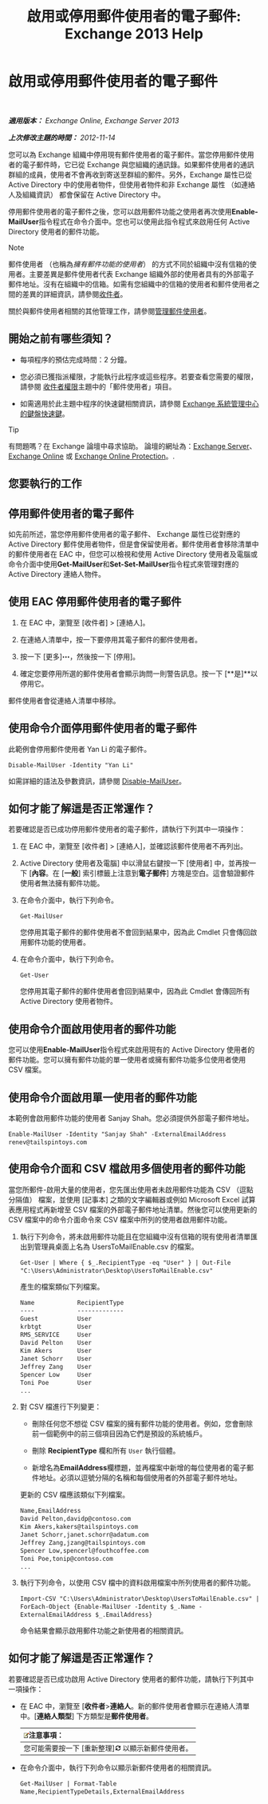 ﻿---
title: '啟用或停用郵件使用者的電子郵件: Exchange 2013 Help'
TOCTitle: 啟用或停用郵件使用者的電子郵件
ms:assetid: 1e2571d4-ff84-4fda-bb1d-825e96e1bd26
ms:mtpsurl: https://technet.microsoft.com/zh-tw/library/Aa996598(v=EXCHG.150)
ms:contentKeyID: 50553948
ms.date: 05/21/2018
mtps_version: v=EXCHG.150
ms.translationtype: MT
---

# 啟用或停用郵件使用者的電子郵件

 

_**適用版本：** Exchange Online, Exchange Server 2013_

_**上次修改主題的時間：** 2012-11-14_

您可以為 Exchange 組織中停用現有郵件使用者的電子郵件。當您停用郵件使用者的電子郵件時，它已從 Exchange 與您組織的通訊錄。如果郵件使用者的通訊群組的成員，使用者不會再收到寄送至群組的郵件。另外，Exchange 屬性已從 Active Directory 中的使用者物件，但使用者物件和非 Exchange 屬性 （如連絡人及組織資訊） 都會保留在 Active Directory 中。

停用郵件使用者的電子郵件之後，您可以啟用郵件功能之使用者再次使用**Enable-MailUser**指令程式在命令介面中。您也可以使用此指令程式來啟用任何 Active Directory 使用者的郵件功能。


> [!NOTE]  
> 郵件使用者 （也稱為<em>擁有郵件功能的使用者</em>） 的方式不同於組織中沒有信箱的使用者。主要差異是郵件使用者代表 Exchange 組織外部的使用者具有的外部電子郵件地址。沒有在組織中的信箱。如需有您組織中的信箱的使用者和郵件使用者之間的差異的詳細資訊，請參閱<a href="recipients-exchange-2013-help.md">收件者</a>。




關於與郵件使用者相關的其他管理工作，請參閱[管理郵件使用者](manage-mail-users-exchange-2013-help.md)。

## 開始之前有哪些須知？

  - 每項程序的預估完成時間：2 分鐘。

  - 您必須已獲指派權限，才能執行此程序或這些程序。若要查看您需要的權限，請參閱 [收件者權限](recipients-permissions-exchange-2013-help.md)主題中的「郵件使用者」項目。

  - 如需適用於此主題中程序的快速鍵相關資訊，請參閱 [Exchange 系統管理中心的鍵盤快速鍵](keyboard-shortcuts-in-the-exchange-admin-center-exchange-online-protection-help.md)。


> [!TIP]  
> 有問題嗎？在 Exchange 論壇中尋求協助。 論壇的網址為：<a href="https://go.microsoft.com/fwlink/p/?linkid=60612">Exchange Server</a>、 <a href="https://go.microsoft.com/fwlink/p/?linkid=267542">Exchange Online</a> 或 <a href="https://go.microsoft.com/fwlink/p/?linkid=285351">Exchange Online Protection</a>。.




## 您要執行的工作

## 停用郵件使用者的電子郵件

如先前所述，當您停用郵件使用者的電子郵件、 Exchange 屬性已從對應的 Active Directory 郵件使用者物件，但是會保留使用者。郵件使用者會移除清單中的郵件使用者在 EAC 中，但您可以檢視和使用 Active Directory 使用者及電腦或命令介面中使用**Get-MailUser**和**Set-Set-MailUser**指令程式來管理對應的 Active Directory 連絡人物件。

## 使用 EAC 停用郵件使用者的電子郵件

1.  在 EAC 中，瀏覽至 \[收件者\] \> \[連絡人\]。

2.  在連絡人清單中，按一下要停用其電子郵件的郵件使用者。

3.  按一下 \[更多\]![更多選項圖示](images/JJ150550.5381819e-3b21-4873-8714-e9b956290b28(EXCHG.150).gif "更多選項圖示")，然後按一下 \[停用\]。

4.  確定您要停用所選的郵件使用者會顯示詢問一則警告訊息。按一下 \[**是\]**以停用它。

郵件使用者會從連絡人清單中移除。

## 使用命令介面停用郵件使用者的電子郵件

此範例會停用郵件使用者 Yan Li 的電子郵件。

    Disable-MailUser -Identity "Yan Li"

如需詳細的語法及參數資訊，請參閱 [Disable-MailUser](https://technet.microsoft.com/zh-tw/library/aa998578\(v=exchg.150\))。

## 如何才能了解這是否正常運作？

若要確認是否已成功停用郵件使用者的電子郵件，請執行下列其中一項操作：

1.  在 EAC 中，瀏覽至 \[收件者\] \> \[連絡人\]，並確認該郵件使用者不再列出。

2.  Active Directory 使用者及電腦\] 中以滑鼠右鍵按一下 \[使用者\] 中，並再按一下 \[**內容**。在 \[**一般**\] 索引標籤上注意到**電子郵件**\] 方塊是空白。這會驗證郵件使用者無法擁有郵件功能。

3.  在命令介面中，執行下列命令。
    
        Get-MailUser
    
    您停用其電子郵件的郵件使用者不會回到結果中，因為此 Cmdlet 只會傳回啟用郵件功能的使用者。

4.  在命令介面中，執行下列命令。
    
        Get-User
    
    您停用其電子郵件的郵件使用者會回到結果中，因為此 Cmdlet 會傳回所有 Active Directory 使用者物件。

## 使用命令介面啟用使用者的郵件功能

您可以使用**Enable-MailUser**指令程式來啟用現有的 Active Directory 使用者的郵件功能。您可以擁有郵件功能的單一使用者或擁有郵件功能多位使用者使用 CSV 檔案。

## 使用命令介面啟用單一使用者的郵件功能

本範例會啟用郵件功能的使用者 Sanjay Shah。您必須提供外部電子郵件地址。

    Enable-MailUser -Identity "Sanjay Shah" -ExternalEmailAddress renev@tailspintoys.com

## 使用命令介面和 CSV 檔啟用多個使用者的郵件功能

當您所郵件-啟用大量的使用者，您先匯出使用者未啟用郵件功能為 CSV （逗點分隔值） 檔案，並使用 \[記事本\] 之類的文字編輯器或例如 Microsoft Excel 試算表應用程式再新增至 CSV 檔案的外部電子郵件地址清單。然後您可以使用更新的 CSV 檔案中的命令介面命令來 CSV 檔案中所列的使用者啟用郵件功能。

1.  執行下列命令，將未啟用郵件功能且在您組織中沒有信箱的現有使用者清單匯出到管理員桌面上名為 UsersToMailEnable.csv 的檔案。
    
        Get-User | Where { $_.RecipientType -eq "User" } | Out-File "C:\Users\Administrator\Desktop\UsersToMailEnable.csv"
    
    產生的檔案類似下列檔案。
    
        Name            RecipientType
        ----            -------------
        Guest           User
        krbtgt          User
        RMS_SERVICE     User
        David Pelton    User
        Kim Akers       User
        Janet Schorr    User
        Jeffrey Zang    User
        Spencer Low     User
        Toni Poe        User
        ...

2.  對 CSV 檔進行下列變更：
    
      - 刪除任何您不想從 CSV 檔案的擁有郵件功能的使用者。例如，您會刪除前一個範例中的前三個項目因為它們是預設的系統帳戶。
    
      - 刪除 **RecipientType** 欄和所有 `User` 執行個體。
    
      - 新增名為**EmailAddress**欄標題，並再檔案中新增的每位使用者的電子郵件地址。必須以逗號分隔的名稱和每個使用者的外部電子郵件地址。
    
    更新的 CSV 檔應該類似下列檔案。
    
        Name,EmailAddress
        David Pelton,davidp@contoso.com
        Kim Akers,kakers@tailspintoys.com
        Janet Schorr,janet.schorr@adatum.com
        Jeffrey Zang,jzang@tailspintoys.com
        Spencer Low,spencerl@fouthcoffee.com
        Toni Poe,tonip@contoso.com
        ...

3.  執行下列命令，以使用 CSV 檔中的資料啟用檔案中所列使用者的郵件功能。
    
        Import-CSV "C:\Users\Administrator\Desktop\UsersToMailEnable.csv" | ForEach-Object {Enable-MailUser -Identity $_.Name -ExternalEmailAddress $_.EmailAddress}
    
    命令結果會顯示啟用郵件功能之新使用者的相關資訊。

## 如何才能了解這是否正常運作？

若要確認是否已成功啟用 Active Directory 使用者的郵件功能，請執行下列其中一項操作：

  - 在 EAC 中，瀏覽至 \[**收件者**\>**連絡人**。新的郵件使用者會顯示在連絡人清單中。\[**連絡人類型**\] 下方類型是**郵件使用者**。
    
    <table>
    <thead>
    <tr class="header">
    <th><img src="images/Bb124558.note(EXCHG.150).gif" title="注意事項" alt="注意事項" />注意事項：</th>
    </tr>
    </thead>
    <tbody>
    <tr class="odd">
    <td>您可能需要按一下 [重新整理]<img src="images/Dn624163.85f271ca-32a4-426c-842a-d2172567099d(EXCHG.150).gif" title="重新整理圖示" alt="重新整理圖示" /> 以顯示新郵件使用者。</td>
    </tr>
    </tbody>
    </table>


  - 在命令介面中，執行下列命令以顯示新郵件使用者的相關資訊。
    
        Get-MailUser | Format-Table Name,RecipientTypeDetails,ExternalEmailAddress

